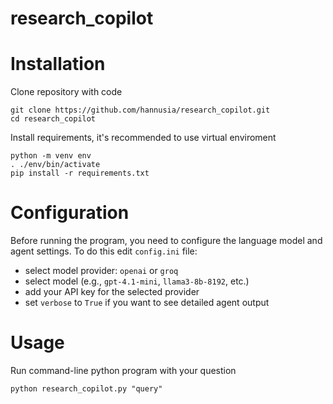 # research_copilot

# Installation
Clone repository with code
```
git clone https://github.com/hannusia/research_copilot.git
cd research_copilot
```

Install requirements, it's recommended to use virtual enviroment
```
python -m venv env
. ./env/bin/activate
pip install -r requirements.txt
```

# Configuration
Before running the program, you need to configure the language model and agent settings.
To do this edit `config.ini` file:
* select model provider: `openai` or `groq`
* select model (e.g., `gpt-4.1-mini`, `llama3-8b-8192`, etc.)
* add your API key for the selected provider
* set `verbose` to `True` if you want to see detailed agent output

# Usage
Run command-line python program with your question
```
python research_copilot.py "query"
```
